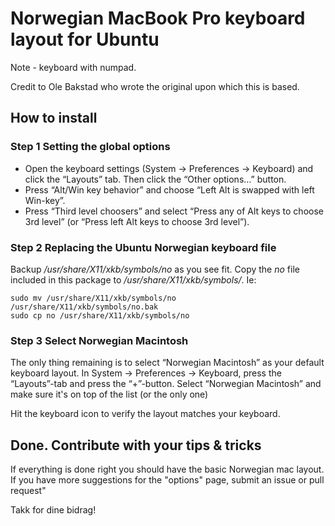 # Norwegian MacBook Pro keyboard layout for Ubuntu

Note - keyboard with numpad.

Credit to Ole Bakstad who wrote the original upon which this is based.

## How to install

### Step 1 Setting the global options

  * Open the keyboard settings (System -> Preferences -> Keyboard) and click the “Layouts” tab. Then click the “Other options…” button.
  * Press “Alt/Win key behavior” and choose “Left Alt is swapped with left Win-key”.
  * Press “Third level choosers” and select “Press any of Alt keys to choose 3rd level” (or “Press left Alt keys to choose 3rd level”).

### Step 2 Replacing the Ubuntu Norwegian keyboard file

Backup */usr/share/X11/xkb/symbols/no* as you see fit. Copy the *no* file
included in this package to */usr/share/X11/xkb/symbols/*. Ie:

```Shell
sudo mv /usr/share/X11/xkb/symbols/no /usr/share/X11/xkb/symbols/no.bak
sudo cp no /usr/share/X11/xkb/symbols/no
```

### Step 3 Select Norwegian Macintosh

The only thing remaining is to select “Norwegian Macintosh” as your default keyboard layout.
In System -> Preferences -> Keyboard, press the “Layouts”-tab and press the “+”-button. Select “Norwegian Macintosh” and make sure it's on top of the list (or the only one)

Hit the keyboard icon to verify the layout matches your keyboard.

## Done. Contribute with your tips & tricks

If everything is done right you should have the basic Norwegian mac layout. If you have more suggestions for the "options" page, submit an issue or pull request"

Takk for dine bidrag!
